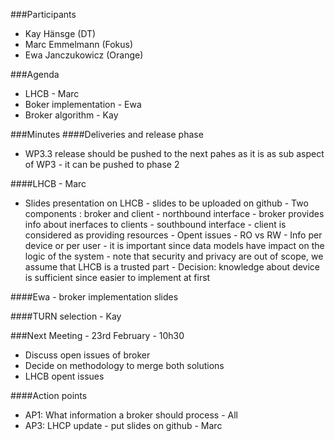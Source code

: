 ###Participants
* Kay Hänsge (DT)
* Marc Emmelmann (Fokus)
* Ewa Janczukowicz (Orange)

###Agenda
* LHCB - Marc
* Boker implementation - Ewa
* Broker algorithm - Kay

###Minutes
####Deliveries and release phase
- WP3.3 release should be pushed to the next pahes as it is as sub aspect of WP3 - it can be pushed to phase 2

####LHCB - Marc
- Slides presentation on LHCB - slides to be uploaded on github
      - Two components : broker and client
          - northbound interface - broker provides info about inerfaces to clients
          - southbound interface - client is considered as providing resources
      - Opent issues
          - RO vs RW
          - Info per device or per user
              - it is important since data models have impact on the logic of the system
              - note that security and privacy are out of scope, we assume that LHCB is a trusted part
              - Decision: knowledge about device is sufficient since easier to implement at first
              
####Ewa - broker implementation slides

####TURN selection - Kay

###Next Meeting - 23rd February - 10h30
- Discuss open issues of broker
- Decide on methodology to merge both solutions
- LHCB opent issues


####Action points
* AP1: What information a broker should process - All
* AP3: LHCP update - put slides on github - Marc


